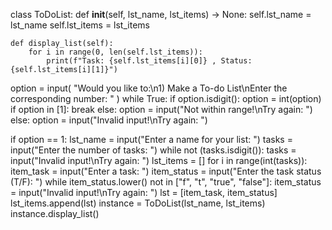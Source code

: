 class ToDoList:
    def __init__(self, lst_name, lst_items) -> None:
        self.lst_name = lst_name
        self.lst_items = lst_items

    def display_list(self):
        for i in range(0, len(self.lst_items)):
            print(f"Task: {self.lst_items[i][0]} , Status: {self.lst_items[i][1]}")


option = input(
    "Would you like to:\n1) Make a To-do List\nEnter the corresponding number: "
)
while True:
    if option.isdigit():
        option = int(option)
        if option in [1]:
            break
        else:
            option = input("Not within range!\nTry again: ")
    else:
        option = input("Invalid input!\nTry again: ")

if option == 1:
    lst_name = input("Enter a name for your list: ")
    tasks = input("Enter the number of tasks: ")
    while not (tasks.isdigit()):
        tasks = input("Invalid input!\nTry again: ")
    lst_items = []
    for i in range(int(tasks)):
        item_task = input("Enter a task: ")
        item_status = input("Enter the task status (T/F): ")
        while item_status.lower() not in ["f", "t", "true", "false"]:
            item_status = input("Invalid input!\nTry again: ")
        lst = [item_task, item_status]
        lst_items.append(lst)
    instance = ToDoList(lst_name, lst_items)
    instance.display_list()
